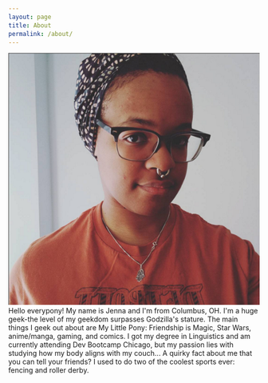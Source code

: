 ```yaml
---
layout: page
title: About
permalink: /about/
---
```

<div class="face"><img src="/assets/avatar_2.png"></div>
Hello everypony!  My name is Jenna and I'm from Columbus, OH.  I'm a huge geek-the level of my geekdom surpasses Godzilla's stature.  The main things I geek out about are My Little Pony: Friendship is Magic, Star Wars, anime/manga, gaming, and comics.  I got my degree in Linguistics and am currently attending Dev Bootcamp Chicago, but my passion lies with studying how my body aligns with my couch... A quirky fact about me that you can tell your friends?  I used to do two of the coolest sports ever: fencing and roller derby.
